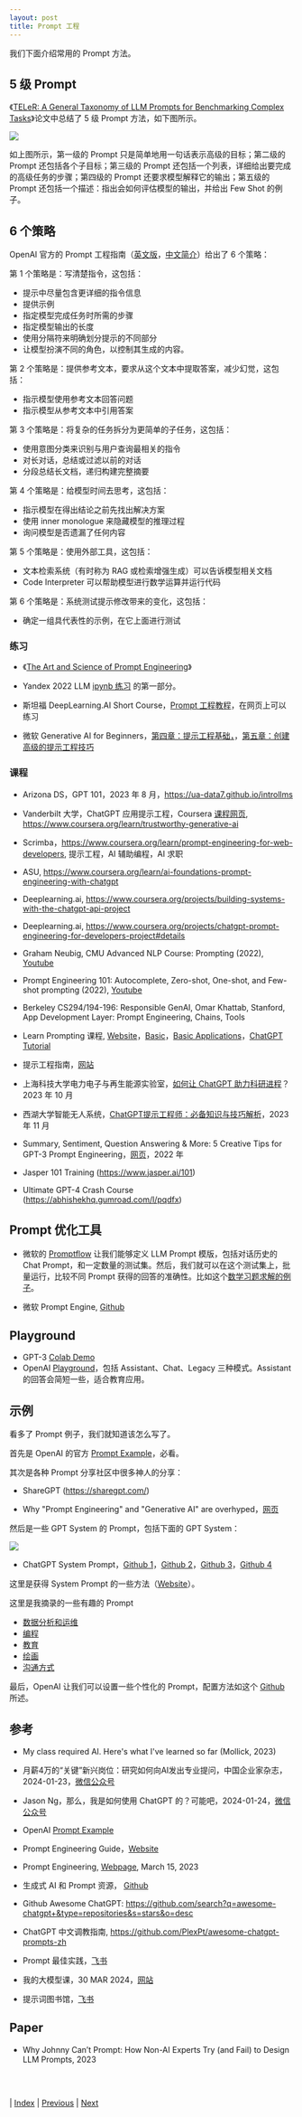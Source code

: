 ```yaml
---
layout: post
title: Prompt 工程
---
```


我们下面介绍常用的 Prompt 方法。

## 5 级 Prompt

《[TELeR: A General Taxonomy of LLM Prompts for Benchmarking Complex Tasks](https://arxiv.org/pdf/2305.11430.pdf)》论文中总结了 5 级 Prompt 方法，如下图所示。

![](fig/5-level.png)

如上图所示，第一级的 Prompt 只是简单地用一句话表示高级的目标；第二级的 Prompt 还包括各个子目标；第三级的 Prompt 还包括一个列表，详细给出要完成的高级任务的步骤；第四级的 Prompt 还要求模型解释它的输出；第五级的 Prompt 还包括一个描述：指出会如何评估模型的输出，并给出 Few Shot 的例子。

## 6 个策略

OpenAI 官方的 Prompt 工程指南（[英文版](https://platform.openai.com/docs/guides/prompt-engineering)，[中文简介](https://mp.weixin.qq.com/s/4HMdDXFdAanrCwZyAZcNXg)）给出了 6 个策略：

第 1 个策略是：写清楚指令，这包括：
- 提示中尽量包含更详细的指令信息
- 提供示例
- 指定模型完成任务时所需的步骤
- 指定模型输出的长度
- 使用分隔符来明确划分提示的不同部分
- 让模型扮演不同的角色，以控制其生成的内容。

第 2 个策略是：提供参考文本，要求从这个文本中提取答案，减少幻觉，这包括：
- 指示模型使用参考文本回答问题
- 指示模型从参考文本中引用答案

第 3 个策略是：将复杂的任务拆分为更简单的子任务，这包括：
- 使用意图分类来识别与用户查询最相关的指令
- 对长对话，总结或过滤以前的对话
- 分段总结长文档，递归构建完整摘要

第 4 个策略是：给模型时间去思考，这包括：
- 指示模型在得出结论之前先找出解决方案
- 使用 inner monologue 来隐藏模型的推理过程
- 询问模型是否遗漏了任何内容

第 5 个策略是：使用外部工具，这包括：
- 文本检索系统（有时称为 RAG 或检索增强生成）可以告诉模型相关文档
- Code Interpreter 可以帮助模型进行数学运算并运行代码

第 6 个策略是：系统测试提示修改带来的变化，这包括：
- 确定一组具代表性的示例，在它上面进行测试

### 练习

- 《[The Art and Science of Prompt Engineering](https://wandb.ai/darek/llmapps/reports/The-Art-and-Science-of-Prompt-Engineering--Vmlldzo1MzM1NDMy)》

- Yandex 2022 LLM [ipynb 练习](https://github.com/yandexdataschool/nlp_course/blob/2022/week08_llm/practice.ipynb) 的第一部分。

- 斯坦福 DeepLearning.AI Short Course，[Prompt 工程教程](https://learn.deeplearning.ai/chatgpt-prompt-eng/lesson/1/introduction)，在网页上可以练习

- 微软 Generative AI for Beginners，[第四章：提示工程基础，](https://github.com/microsoft/generative-ai-for-beginners/blob/main/04-prompt-engineering-fundamentals/translations/cn/README.md?WT.mc_id=academic-105485-koreyst)，[第五章：创建高级的提示工程技巧](https://github.com/microsoft/generative-ai-for-beginners/blob/main/05-advanced-prompts/translations/cn/README.md?WT.mc_id=academic-105485-koreyst)

### 课程

- Arizona DS，GPT 101，2023 年 8 月，https://ua-data7.github.io/introllms

- Vanderbilt 大学，ChatGPT 应用提示工程，Coursera [课程网页](https://www.coursera.org/learn/prompt-engineering), https://www.coursera.org/learn/trustworthy-generative-ai

- Scrimba，https://www.coursera.org/learn/prompt-engineering-for-web-developers, 提示工程，AI 辅助编程，AI 求职

- ASU, https://www.coursera.org/learn/ai-foundations-prompt-engineering-with-chatgpt

- Deeplearning.ai, https://www.coursera.org/projects/building-systems-with-the-chatgpt-api-project

- Deeplearning.ai, https://www.coursera.org/projects/chatgpt-prompt-engineering-for-developers-project#details


- Graham Neubig, CMU Advanced NLP Course: Prompting (2022), [Youtube](https://www.youtube.com/watch?v=5ef83Wljm-M)

- Prompt Engineering 101: Autocomplete, Zero-shot, One-shot, and Few-shot prompting (2022), [Youtube](https://www.youtube.com/watch?v=v2gD8BHOaX4)

- Berkeley CS294/194-196: Responsible GenAI, Omar Khattab, Stanford, App Development Layer: Prompt Engineering, Chains, Tools

- Learn Prompting 课程, [Website](https://learnprompting.org/docs/intro)，[Basic](https://learnprompting.org/docs/category/-basics)，[Basic Applications](https://learnprompting.org/docs/category/-basic-applications)，[ChatGPT Tutorial](https://learningprompt.wiki/docs/chatgpt-learning-path) 

- 提示工程指南，[网站](https://www.promptingguide.ai/)

- 上海科技大学电力电子与再生能源实验室，[如何让 ChatGPT 助力科研进程](https://zhuanlan.zhihu.com/p/662192875)？2023 年 10 月

- 西湖大学智能无人系统，[ChatGPT提示工程师：必备知识与技巧解析](https://www.bilibili.com/read/cv27830700/)，2023 年 11 月

- Summary, Sentiment, Question Answering & More: 5 Creative Tips for GPT-3 Prompt Engineering，[网页](https://wandb.ai/ivangoncharov/GPT-3/reports/Summary-Sentiment-Question-Answering-More-5-Creative-Tips-for-GPT-3-Prompt-Engineering--VmlldzoxODY0Nzky)，2022 年

- Jasper 101 Training (https://www.jasper.ai/101)

- Ultimate GPT-4 Crash Course (https://abhishekhq.gumroad.com/l/pqdfx)

## Prompt 优化工具

- 微软的 [Promptflow](https://github.com/microsoft/promptflow) 让我们能够定义 LLM Prompt 模版，包括对话历史的 Chat Prompt，和一定数量的测试集。然后，我们就可以在这个测试集上，批量运行，比较不同 Prompt 获得的回答的准确性。比如这个[数学习题求解的例子](https://github.com/microsoft/promptflow/blob/main/examples/tutorials/flow-fine-tuning-evaluation/promptflow-quality-improvement.md)。

- 微软 Prompt Engine, [Github](https://github.com/microsoft/prompt-engine)

## Playground

- GPT-3 [Colab Demo](https://colab.research.google.com/drive/16WRWYYoulZrR0FLQqjoRNoxL7frtBZ1c?usp=sharing)
- OpenAI [Playground](https://platform.openai.com/playground)，包括 Assistant、Chat、Legacy 三种模式。Assistant 的回答会简短一些，适合教育应用。

## 示例

看多了 Prompt 例子，我们就知道该怎么写了。

首先是 OpenAI 的官方 [Prompt Example](https://platform.openai.com/examples)，必看。

其次是各种 Prompt 分享社区中很多神人的分享：

- ShareGPT (https://sharegpt.com/)

- Why "Prompt Engineering" and "Generative AI" are overhyped，[网页](https://www.latent.space/p/why-prompt-engineering-and-generative)

然后是一些 GPT System 的 Prompt，包括下面的 GPT System：

![](./fig/misc-app.jpg)

- ChatGPT System Prompt，[Github 1](https://github.com/LouisShark/chatgpt_system_prompt)，[Github 2](https://github.com/spdustin/ChatGPT-AutoExpert/blob/main/_system-prompts/gpts/README.md)，[Github 3](https://github.com/linexjlin/GPTs)，[Github 4](https://github.com/mustvlad/ChatGPT-System-Prompts/)

这里是获得 System Prompt 的一些方法（[Website](https://zhuanlan.zhihu.com/p/667229277)）。

这里是我摘录的一些有趣的 Prompt
- [数据分析和运维](3-10-prompt-aiops.md)
- [编程](3-10-prompt-coding.md)
- [教育](3-10-prompt-edu.md)
- [绘画](3-10-prompt-vision.md)
- [沟通方式](3-10-prompt-style.md)

最后，OpenAI 让我们可以设置一些个性化的 Prompt，配置方法如这个 [Github](https://github.com/spdustin/ChatGPT-AutoExpert/) 所述。

## 参考

- My class required AI. Here's what I've learned so far (Mollick, 2023)
- 月薪4万的“关键”新兴岗位：研究如何向AI发出专业提问，中国企业家杂志，2024-01-23，[微信公众号](https://mp.weixin.qq.com/s/tabh8Pkcvrvy7_qe6niJ4A)
- Jason Ng，那么，我是如何使用 ChatGPT 的？可能吧，2024-01-24，[微信公众号](https://mp.weixin.qq.com/s/K3mjmkLye79Khem18QHORw)
- OpenAI [Prompt Example](https://platform.openai.com/examples) 
- Prompt Engineering Guide，[Website](https://www.promptingguide.ai/) 
- Prompt Engineering, [Webpage](https://lilianweng.github.io/posts/2023-03-15-prompt-engineering/), March 15, 2023
- 生成式 AI 和 Prompt 资源， [Github](https://github.com/swyxio/ai-notes#top-prompt-engineering-reads)
- Github Awesome ChatGPT: https://github.com/search?q=awesome-chatgpt+&type=repositories&s=stars&o=desc
- ChatGPT 中文调教指南, https://github.com/PlexPt/awesome-chatgpt-prompts-zh

- Prompt 最佳实践，[飞书](https://waytoagi.feishu.cn/wiki/NbqXwHXrkiYWKVkFTbmcwxQqntb)

- 我的大模型课，30 MAR 2024，[网站](https://ishell.online/blog/llm_course/)
- 提示词图书馆，[飞书](https://vxc3hj17dym.feishu.cn/wiki/NqZRw9lGKiqiaTkxevXcEF73nQe?table=tblJmjjUu2j9PPvC&view=vew2fUKa8m)

## Paper

- Why Johnny Can’t Prompt: How Non-AI Experts Try (and Fail) to Design LLM Prompts, 2023

##
<br/>

| [Index](./) | [Previous](3-1-run) | [Next](3-10-prompt-analysis)
